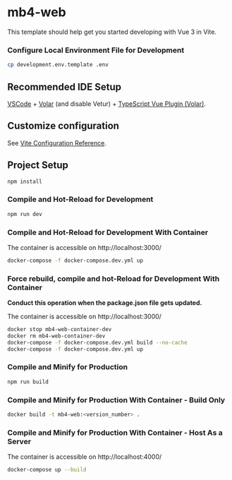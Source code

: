 # mb4-web

This template should help get you started developing with Vue 3 in Vite.

### Configure Local Environment File for Development
```sh
cp development.env.template .env
```

## Recommended IDE Setup

[VSCode](https://code.visualstudio.com/) + [Volar](https://marketplace.visualstudio.com/items?itemName=johnsoncodehk.volar) (and disable Vetur) + [TypeScript Vue Plugin (Volar)](https://marketplace.visualstudio.com/items?itemName=johnsoncodehk.vscode-typescript-vue-plugin).

## Customize configuration

See [Vite Configuration Reference](https://vitejs.dev/config/).

## Project Setup

```sh
npm install
```

### Compile and Hot-Reload for Development

```sh
npm run dev
```

### Compile and Hot-Reload for Development With Container

The container is accessible on http://localhost:3000/

```sh
docker-compose -f docker-compose.dev.yml up
```

### Force rebuild, compile and hot-Reload for Development With Container

**Conduct this operation when the package.json file gets updated.**

The container is accessible on http://localhost:3000/

```sh
docker stop mb4-web-container-dev
docker rm mb4-web-container-dev
docker-compose -f docker-compose.dev.yml build --no-cache
docker-compose -f docker-compose.dev.yml up
```

### Compile and Minify for Production

```sh
npm run build
```

### Compile and Minify for Production With Container - Build Only

```sh
docker build -t mb4-web:<version_number> .
```

### Compile and Minify for Production With Container - Host As a Server

The container is accessible on http://localhost:4000/

```sh
docker-compose up --build
```